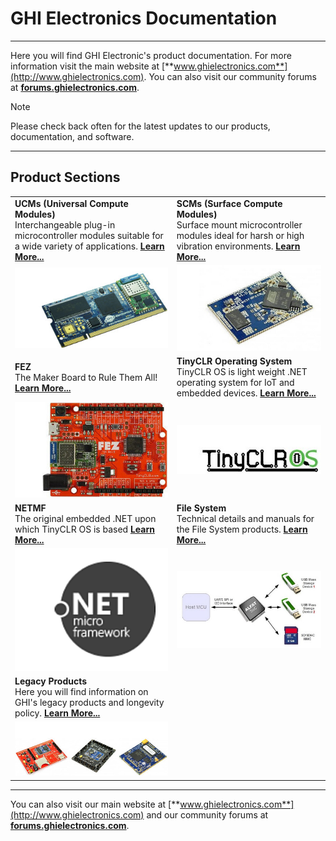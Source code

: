 # GHI Electronics Documentation
---
Here you will find GHI Electronic's product documentation.  For more information visit the main website at [**www.ghielectronics.com**](http://www.ghielectronics.com). You can also visit our community forums at [**forums.ghielectronics.com**](https://forums.ghielectronics.com).

> [!Note]
> Please check back often for the latest updates to our products, documentation, and software.

***

## Product Sections
|  |  |
|---|---|
| **UCMs (Universal Compute Modules)** </br> Interchangeable plug-in microcontroller modules suitable for a wide variety of applications. [**Learn More...**](hardware/ucm/intro.md) | **SCMs (Surface Compute Modules)** </br> Surface mount microcontroller modules ideal for harsh or high vibration environments. [**Learn More...**](hardware/scm/intro.md) |
| [![uc5550](images/uc5550.jpg)](hardware/ucm/intro.md) | [![G400S](images/g400s.jpg)](hardware/scm/intro.md) |
| **FEZ** </br> The Maker Board to Rule Them All! [**Learn More...**](hardware/fez/intro.md)| **TinyCLR Operating System** </br> TinyCLR OS is light weight .NET operating system for IoT and embedded devices. [**Learn More...**](software/tinyclr/intro.md) |
| [![FEZ](hardware/fez/images/fez.jpg)](hardware/fez/intro.md) | [![tinyCLR](images/tinyclrlogo.jpg)](software/tinyclr/intro.md) |
| **NETMF** </br> The original embedded .NET upon which TinyCLR OS is based [**Learn More...**](software/netmf/intro.md) | **File System** </br> Technical details and manuals for the File System products. [**Learn More...**](/filesystem/intro.md) |
| [![NETMF Logo](images/netmf-logo.png)](software/netmf/intro.md) | [![file systems](images/file-system.jpg)](hardware/filesystem/intro.md) |
| **Legacy Products** </br> Here you will find information on GHI's legacy products and longevity policy. [**Learn More...**](legacy/intro.md) |
| [![legacy](images/legacy.jpg)](legacy/intro.md) |

***

You can also visit our main website at [**www.ghielectronics.com**](http://www.ghielectronics.com) and our community forums at [**forums.ghielectronics.com**](https://forums.ghielectronics.com/).

